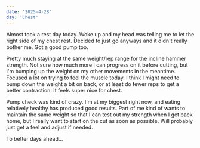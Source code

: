 ```yaml
---
date: '2025-4-28'
day: 'Chest'
---
```


Almost took a rest day today. Woke up and my head was telling me to let the right side of my chest rest. Decided to just go anyways and it didn't really bother me. Got a good pump too.

Pretty much staying at the same weight/rep range for the incline hammer strength. Not sure how much more I can progress on it before cutting, but I'm bumping up the weight on my other movements in the meantime. Focused a lot on trying to feel the muscle today. I think I might need to bump down the weight a bit on back, or at least do fewer reps to get a better contraction. It feels super nice for chest.

Pump check was kind of crazy. I'm at my biggest right now, and eating relatively healthy has produced good results. Part of me kind of wants to maintain the same weight so that I can test out my strength when I get back home, but I really want to start on the cut as soon as possible. Will probably just get a feel and adjust if needed.

To better days ahead...